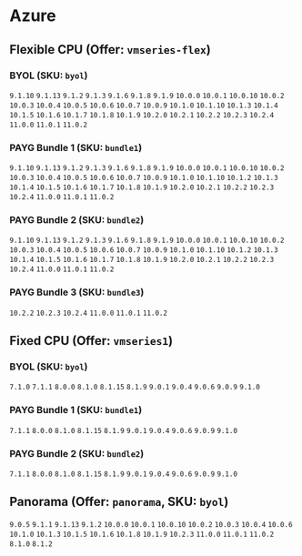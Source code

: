 
# Azure

## Flexible CPU (Offer: `vmseries-flex`)

### BYOL (SKU: `byol`)
`9.1.10` `9.1.13` `9.1.2` `9.1.3` `9.1.6` `9.1.8` `9.1.9` `10.0.0` `10.0.1` `10.0.10` `10.0.2` `10.0.3` `10.0.4` `10.0.5` `10.0.6` `10.0.7` `10.0.9` `10.1.0` `10.1.10` `10.1.3` `10.1.4` `10.1.5` `10.1.6` `10.1.7` `10.1.8` `10.1.9` `10.2.0` `10.2.1` `10.2.2` `10.2.3` `10.2.4` `11.0.0` `11.0.1` `11.0.2` 
### PAYG Bundle 1 (SKU: `bundle1`)
`9.1.10` `9.1.13` `9.1.2` `9.1.3` `9.1.6` `9.1.8` `9.1.9` `10.0.0` `10.0.1` `10.0.10` `10.0.2` `10.0.3` `10.0.4` `10.0.5` `10.0.6` `10.0.7` `10.0.9` `10.1.0` `10.1.10` `10.1.2` `10.1.3` `10.1.4` `10.1.5` `10.1.6` `10.1.7` `10.1.8` `10.1.9` `10.2.0` `10.2.1` `10.2.2` `10.2.3` `10.2.4` `11.0.0` `11.0.1` `11.0.2` 
### PAYG Bundle 2 (SKU: `bundle2`)
`9.1.10` `9.1.13` `9.1.2` `9.1.3` `9.1.6` `9.1.8` `9.1.9` `10.0.0` `10.0.1` `10.0.10` `10.0.2` `10.0.3` `10.0.4` `10.0.5` `10.0.6` `10.0.7` `10.0.9` `10.1.0` `10.1.10` `10.1.2` `10.1.3` `10.1.4` `10.1.5` `10.1.6` `10.1.7` `10.1.8` `10.1.9` `10.2.0` `10.2.1` `10.2.2` `10.2.3` `10.2.4` `11.0.0` `11.0.1` `11.0.2` 
### PAYG Bundle 3 (SKU: `bundle3`)
`10.2.2` `10.2.3` `10.2.4` `11.0.0` `11.0.1` `11.0.2` 
## Fixed CPU (Offer: `vmseries1`)

### BYOL (SKU: `byol`)
`7.1.0` `7.1.1` `8.0.0` `8.1.0` `8.1.15` `8.1.9` `9.0.1` `9.0.4` `9.0.6` `9.0.9` `9.1.0` 
### PAYG Bundle 1 (SKU: `bundle1`)
`7.1.1` `8.0.0` `8.1.0` `8.1.15` `8.1.9` `9.0.1` `9.0.4` `9.0.6` `9.0.9` `9.1.0` 
### PAYG Bundle 2 (SKU: `bundle2`)
`7.1.1` `8.0.0` `8.1.0` `8.1.15` `8.1.9` `9.0.1` `9.0.4` `9.0.6` `9.0.9` `9.1.0` 

## Panorama (Offer: `panorama`, SKU: `byol`)
`9.0.5` `9.1.1` `9.1.13` `9.1.2` `10.0.0` `10.0.1` `10.0.10` `10.0.2` `10.0.3` `10.0.4` `10.0.6` `10.1.0` `10.1.3` `10.1.5` `10.1.6` `10.1.8` `10.1.9` `10.2.3` `11.0.0` `11.0.1` `11.0.2` `8.1.0` `8.1.2` 
